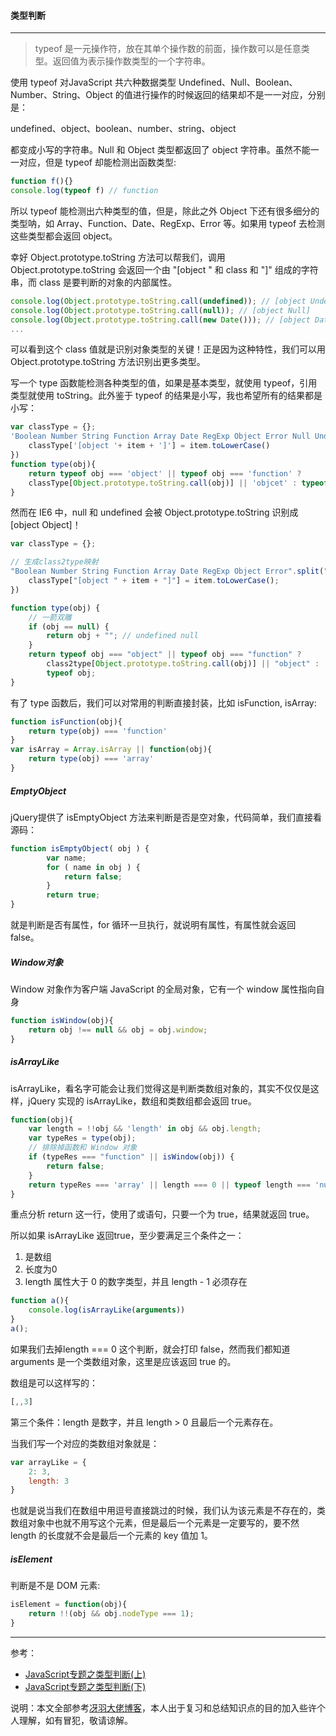 #### 类型判断

***

> typeof 是一元操作符，放在其单个操作数的前面，操作数可以是任意类型。返回值为表示操作数类型的一个字符串。

使用 typeof 对JavaScript 共六种数据类型 Undefined、Null、Boolean、Number、String、Object 的值进行操作的时候返回的结果却不是一一对应，分别是：

undefined、object、boolean、number、string、object

都变成小写的字符串。Null 和 Object 类型都返回了 object 字符串。虽然不能一一对应，但是 typeof 却能检测出函数类型:

```js
function f(){}
console.log(typeof f) // function
```

所以 typeof 能检测出六种类型的值，但是，除此之外 Object 下还有很多细分的类型呐，如 Array、Function、Date、RegExp、Error 等。如果用 typeof 去检测这些类型都会返回 object。

幸好 Object.prototype.toString 方法可以帮我们，调用 Object.prototype.toString 会返回一个由 "[object " 和 class 和 "]" 组成的字符串，而 class 是要判断的对象的内部属性。

```js
console.log(Object.prototype.toString.call(undefined)); // [object Undefined]
console.log(Object.prototype.toString.call(null)); // [object Null]
console.log(Object.prototype.toString.call(new Date())); // [object Date]
...
```

可以看到这个 class 值就是识别对象类型的关键！正是因为这种特性，我们可以用 Object.prototype.toString 方法识别出更多类型。

写一个 type 函数能检测各种类型的值，如果是基本类型，就使用 typeof，引用类型就使用 toString。此外鉴于 typeof 的结果是小写，我也希望所有的结果都是小写：

```js
var classType = {};
'Boolean Number String Function Array Date RegExp Object Error Null Undefined'.split(' ').map(function(item, index){
    classType['[object '+ item + ']'] = item.toLowerCase()
})
function type(obj){
    return typeof obj === 'object' || typeof obj === 'function' ?
    classType[Object.prototype.toString.call(obj)] || 'objcet' : typeof obj;
}
```

然而在 IE6 中，null 和 undefined 会被 Object.prototype.toString 识别成 [object Object]！

```js
var classType = {};

// 生成class2type映射
"Boolean Number String Function Array Date RegExp Object Error".split(" ").map(function(item, index) {
    classType["[object " + item + "]"] = item.toLowerCase();
})

function type(obj) {
    // 一箭双雕
    if (obj == null) {
        return obj + ""; // undefined null
    }
    return typeof obj === "object" || typeof obj === "function" ?
        class2type[Object.prototype.toString.call(obj)] || "object" :
        typeof obj;
}
```

有了 type 函数后，我们可以对常用的判断直接封装，比如 isFunction, isArray:

```js
function isFunction(obj){
    return type(obj) === 'function'
}
var isArray = Array.isArray || function(obj){
    return type(obj) === 'array'
}
```

##### EmptyObject

jQuery提供了 isEmptyObject 方法来判断是否是空对象，代码简单，我们直接看源码：

```js
function isEmptyObject( obj ) {
        var name;
        for ( name in obj ) {
            return false;
        }
        return true;
}
```

就是判断是否有属性，for 循环一旦执行，就说明有属性，有属性就会返回 false。

##### Window对象

Window 对象作为客户端 JavaScript 的全局对象，它有一个 window 属性指向自身

```js
function isWindow(obj){
    return obj !== null && obj = obj.window;
}
```

##### isArrayLike

isArrayLike，看名字可能会让我们觉得这是判断类数组对象的，其实不仅仅是这样，jQuery 实现的 isArrayLike，数组和类数组都会返回 true。

```js
function(obj){
    var length = !!obj && 'length' in obj && obj.length;
    var typeRes = type(obj);
    // 排除掉函数和 Window 对象
    if (typeRes === "function" || isWindow(obj)) {
        return false;
    }
    return typeRes === 'array' || length === 0 || typeof length === 'number' && length > 0 && (length -1)
}
```

重点分析 return 这一行，使用了或语句，只要一个为 true，结果就返回 true。

所以如果 isArrayLike 返回true，至少要满足三个条件之一：

1. 是数组
2. 长度为0
3. length 属性大于 0 的数字类型，并且 length - 1 必须存在

```js
function a(){
    console.log(isArrayLike(arguments))
}
a();
```

如果我们去掉length === 0 这个判断，就会打印 false，然而我们都知道 arguments 是一个类数组对象，这里是应该返回 true 的。

数组是可以这样写的：

```js
[,,3]
```

第三个条件：length 是数字，并且 length > 0 且最后一个元素存在。

当我们写一个对应的类数组对象就是：

```js
var arrayLike = {
    2: 3,
    length: 3
}
```

也就是说当我们在数组中用逗号直接跳过的时候，我们认为该元素是不存在的，类数组对象中也就不用写这个元素，但是最后一个元素是一定要写的，要不然 length 的长度就不会是最后一个元素的 key 值加 1。

##### isElement

判断是不是 DOM 元素:

```js
isElement = function(obj){
    return !!(obj && obj.nodeType === 1);
}
```

***

参考：

* [JavaScript专题之类型判断(上)](https://github.com/mqyqingfeng/Blog/issues/28)
* [JavaScript专题之类型判断(下)](https://github.com/mqyqingfeng/Blog/issues/30)

说明：本文全部参考[冴羽大佬博客](https://github.com/mqyqingfeng/Blog)，本人出于复习和总结知识点的目的加入些许个人理解，如有冒犯，敬请谅解。
